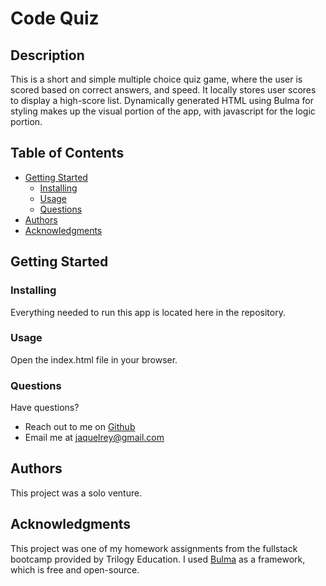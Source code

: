 # Code Quiz

  ## Description

  This is a short and simple multiple choice quiz game, where the user is scored based on correct answers, and speed. It locally stores user scores to display a high-score list.  Dynamically generated HTML using Bulma for styling makes up the visual portion of the app, with javascript for the logic portion.
    
  ## Table of Contents
  - [Getting Started](#Getting-Started)
    * [Installing](#Installing)
    * [Usage](#Usage)
    * [Questions](#Questions)
  - [Authors](#Authors)
  - [Acknowledgments](#Acknowledgments)
  
  
  
  ## Getting Started
  
  ### Installing
  
  Everything needed to run this app is located here in the repository.
  
  ### Usage
  
  Open the index.html file in your browser.
  
  ### Questions
  
  Have questions? 
  
  * Reach out to me on [Github](https://github.com/JaquelRey)
  * Email me at [jaquelrey@gmail.com](mailto:jaquelrey@gmail.com)
  
  ## Authors
  
  This project was a solo venture.
  
  ## Acknowledgments
  This project was one of my homework assignments from the fullstack bootcamp provided by Trilogy Education.  I used [Bulma](https://bulma.io/) as a framework, which is free and open-source.
  
  